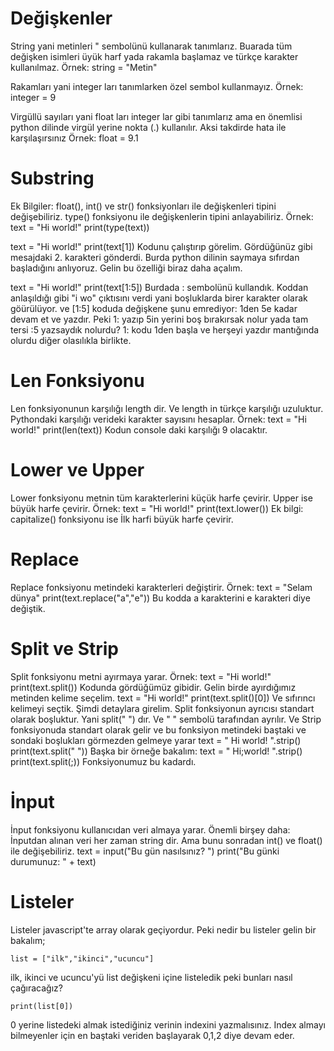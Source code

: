 <h1>Değişkenler</h1>
String yani metinleri " sembolünü kullanarak tanımlarız. Buarada tüm değişken isimleri üyük harf yada rakamla başlamaz ve türkçe karakter kullanılmaz.
Örnek: string = "Metin"

Rakamları yani integer ları tanımlarken özel sembol kullanmayız.
Örnek: integer = 9

Virgüllü sayıları yani float ları integer lar gibi tanımlarız ama en önemlisi python dilinde virgül yerine nokta (.) kullanılır. Aksi takdirde hata ile karşılaşırsınız
Örnek: float = 9.1

<h1>Substring</h1>
Ek Bilgiler: float(), int() ve str() fonksiyonları ile değişkenleri tipini değişebiliriz. type() fonksiyonu ile değişkenlerin tipini anlayabiliriz.
Örnek:
text = "Hi world!"
print(type(text))

text = "Hi world!"
print(text[1])
Kodunu çalıştırıp görelim. Gördüğünüz gibi mesajdaki 2. karakteri gönderdi. Burda python dilinin saymaya sıfırdan başladığını anlıyoruz. Gelin bu özelliği biraz daha açalım.

text = "Hi world!"
print(text[1:5])
Burdada : sembolünü kullandık. Koddan anlaşıldığı gibi "i wo" çıktısını verdi yani boşluklarda birer karakter olarak göürülüyor. ve [1:5] koduda değişkene şunu emrediyor: 1den 5e kadar devam et ve yazdır. Peki 1: yazıp 5in yerini boş bırakırsak nolur yada tam tersi :5 yazsaydık nolurdu? 1: kodu 1den başla ve herşeyi yazdır mantığında olurdu diğer olasılıkla birlikte.
<h1>Len Fonksiyonu</h1>
Len fonksiyonunun karşılığı length dir. Ve length in türkçe karşılığı uzuluktur. Pythondaki karşılığı verideki karakter sayısını hesaplar.
Örnek: 
text = "Hi world!"
print(len(text))
Kodun console daki karşılığı 9 olacaktır.
<h1>Lower ve Upper</h1>
Lower fonksiyonu metnin tüm karakterlerini küçük harfe çevirir. Upper ise büyük harfe çevirir. 
Örnek:
text = "Hi world!"
print(text.lower())
Ek bilgi: capitalize() fonksiyonu ise İlk harfi büyük harfe çevirir.
<h1>Replace</h1>
Replace fonksiyonu metindeki karakterleri değiştirir.
Örnek: text = "Selam dünya"
print(text.replace("a","e"))
Bu kodda a karakterini e karakteri diye değiştik.
<h1>Split ve Strip</h1>
Split fonksiyonu metni ayırmaya yarar.
Örnek:
text = "Hi world!"
print(text.split())
Kodunda gördüğümüz gibidir. Gelin birde ayırdığımız metinden kelime seçelim.
text = "Hi world!"
print(text.split()[0])
Ve sıfırıncı kelimeyi seçtik. Şimdi detaylara girelim. Split fonksiyonun ayrıcısı standart olarak boşluktur. Yani split(" ") dır. Ve " " sembolü tarafından ayrılır. Ve Strip fonksiyonuda standart olarak gelir ve bu fonksiyon metindeki baştaki ve sondaki boşlukları görmezden gelmeye yarar
text = "   Hi world!    ".strip()
print(text.split(" "))
Başka bir örneğe bakalım:
text = "   Hi;world!    ".strip()
print(text.split(;))
Fonksiyonumuz bu kadardı.
<h1>İnput</h1>
İnput fonksiyonu kullanıcıdan veri almaya yarar. Önemli birşey daha: İnputdan alınan veri her zaman string dir. Ama bunu sonradan int() ve float() ile değişebiliriz.
text = input("Bu gün nasılsınız? ")
print("Bu günki durumunuz: " + text)
<h1>Listeler</h1>
Listeler javascript'te array olarak geçiyordur. Peki nedir bu listeler gelin bir bakalım;<br>

`list = ["ilk","ikinci","ucuncu"]`

ilk, ikinci ve ucuncu'yü list değişkeni içine listeledik peki bunları nasıl çağıracağız?<br>

`print(list[0])`

0 yerine listedeki almak istediğiniz verinin indexini yazmalısınız. Index almayı bilmeyenler için en baştaki veriden başlayarak 0,1,2 diye devam eder.
